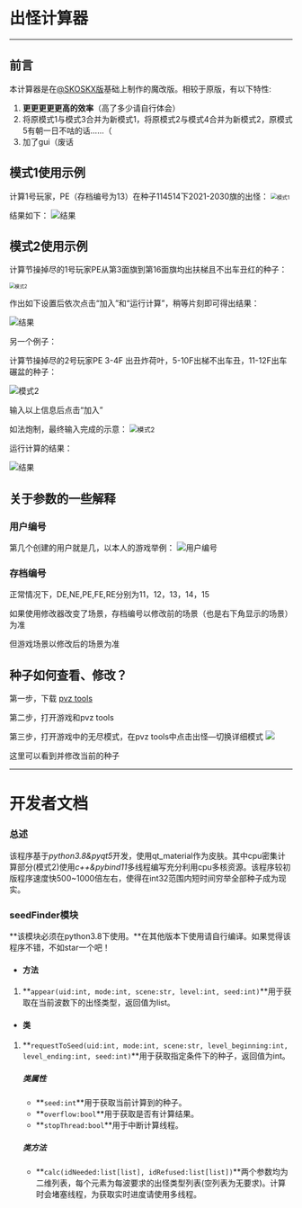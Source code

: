 # **出怪计算器** #

----------

## 前言 ##

本计算器是在[@SKOSKX版](https://tieba.baidu.com/p/7713362872)基础上制作的魔改版。相较于原版，有以下特性:
1. **更更更更更高的效率**（高了多少请自行体会）
2. 将原模式1与模式3合并为新模式1，将原模式2与模式4合并为新模式2，原模式5有朝一日不咕的话……（
3. 加了gui（废话


## 模式1使用示例 ##
计算1号玩家，PE（存档编号为13）在种子114514下2021-2030旗的出怪：
<img src="mode1.png" title="模式1" style="zoom: 67%;" />

结果如下：
<img src="mode1Result.png" title="结果" />

## 模式2使用示例

计算节操掉尽的1号玩家PE从第3面旗到第16面旗均出扶梯且不出车丑红的种子：

<img src="mode2_1.png" title="模式2" style="zoom:60%" />



作出如下设置后依次点击“加入”和“运行计算”，稍等片刻即可得出结果：

<img src="mode2_1Result.png" title="结果" />



另一个例子：

计算节操掉尽的2号玩家PE 3-4F 出丑炸荷叶，5-10F出梯不出车丑，11-12F出车碾盆的种子：

<img src="mode2_2.1.png" title="模式2"/>

输入以上信息后点击“加入”

如法炮制，最终输入完成的示意：
<img src="mode2_2.2.png" title="模式2" style="zoom:85%"/>

运行计算的结果：

<img src="mode2_2Result.png" title="结果"/>



## 关于参数的一些解释

### 用户编号

第几个创建的用户就是几，以本人的游戏举例：
<img src="users.png" title="用户编号"/>

### 存档编号

正常情况下，DE,NE,PE,FE,RE分别为11，12，13，14，15

如果使用修改器改变了场景，存档编号以修改前的场景（也是右下角显示的场景）为准

但游戏场景以修改后的场景为准

## 种子如何查看、修改？

第一步，下载 [pvz tools](https://pvz.lmintlcx.com/tools/)

第二步，打开游戏和pvz tools

第三步，打开游戏中的无尽模式，在pvz tools中点击出怪—切换详细模式
<img src="seed.png"/>

这里可以看到并修改当前的种子

------

# 开发者文档

### 总述

​	该程序基于*python3.8&pyqt5*开发，使用qt_material作为皮肤。其中cpu密集计算部分(模式2)使用*c++&pybind11*多线程编写充分利用cpu多核资源。该程序较初版程序速度快500~1000倍左右，使得在int32范围内短时间穷举全部种子成为现实。

### seedFinder模块

**该模块必须在python3.8下使用。**在其他版本下使用请自行编译。如果觉得该程序不错，不如star一个吧！

- #### 方法

1. **`appear(uid:int, mode:int, scene:str, level:int, seed:int)`**用于获取在当前波数下的出怪类型，返回值为list。

- #### 类

1. **`requestToSeed(uid:int, mode:int, scene:str, level_beginning:int, level_ending:int, seed:int)`**用于获取指定条件下的种子，返回值为int。

   ##### 类属性

   - **`seed:int`**用于获取当前计算到的种子。
   - **`overflow:bool`**用于获取是否有计算结果。
   - **`stopThread:bool`**用于中断计算线程。

   ##### 类方法

   - **`calc(idNeeded:list[list], idRefused:list[list])`**两个参数均为二维列表，每个元素为每波要求的出怪类型列表(空列表为无要求)。计算时会堵塞线程，为获取实时进度请使用多线程。